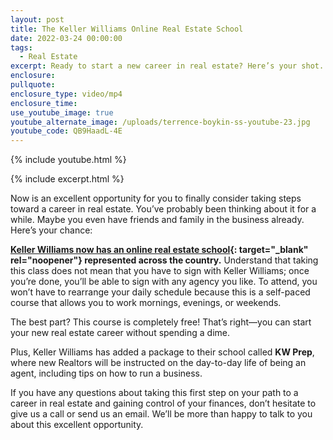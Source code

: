 ```yaml
---
layout: post
title: The Keller Williams Online Real Estate School
date: 2022-03-24 00:00:00
tags:
  - Real Estate
excerpt: Ready to start a new career in real estate? Here’s your shot.
enclosure:
pullquote:
enclosure_type: video/mp4
enclosure_time:
use_youtube_image: true
youtube_alternate_image: /uploads/terrence-boykin-ss-youtube-23.jpg
youtube_code: QB9HaadL-4E
---
```

{% include youtube.html %}

{% include excerpt.html %}

Now is an excellent opportunity for you to finally consider taking steps toward a career in real estate. You’ve probably been thinking about it for a while. Maybe you even have friends and family in the business already. Here’s your chance:

**[Keller Williams now has an online real estate school](https://how2sellhouses.com/){: target="_blank" rel="noopener"} represented across the country.** Understand that taking this class does not mean that you have to sign with Keller Williams; once you’re done, you’ll be able to sign with any agency you like. To attend, you won’t have to rearrange your daily schedule because this is a self-paced course that allows you to work mornings, evenings, or weekends.

The best part? This course is completely free\! That’s right—you can start your new real estate career without spending a dime.

Plus, Keller Williams has added a package to their school called **KW Prep**, where new Realtors will be instructed on the day-to-day life of being an agent, including tips on how to run a business.

If you have any questions about taking this first step on your path to a career in real estate and gaining control of your finances, don’t hesitate to give us a call or send us an email. We’ll be more than happy to talk to you about this excellent opportunity.
